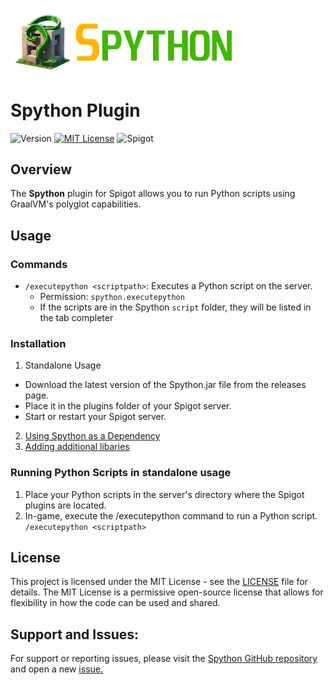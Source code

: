![Logo](https://github.com/CptGummiball/Spython/blob/main/logo.png?raw=true)


# Spython Plugin
![Version](https://img.shields.io/badge/v-0.5-blue.svg) [![MIT License](https://img.shields.io/badge/License-MIT-green.svg)](LICENSE) ![Spigot](https://img.shields.io/badge/Spigot-1.20-orange.svg)

## Overview
The **Spython** plugin for Spigot allows you to run Python scripts using GraalVM's polyglot capabilities.
## Usage
### Commands
- `/executepython <scriptpath>`: Executes a Python script on the server.
  - Permission: `spython.executepython`
  - If the scripts are in the Spython `script` folder, they will be listed in the tab completer
### Installation
1. Standalone Usage
- Download the latest version of the Spython.jar file from the releases page.
- Place it in the plugins folder of your Spigot server.
- Start or restart your Spigot server.
2. [Using Spython as a Dependency](https://github.com/CptGummiball/Spython/wiki/Using-Spython-as-a-Dependency)
3. [Adding additional libaries](https://github.com/CptGummiball/Spython/wiki/Integrated-Libaries)

### Running Python Scripts in standalone usage
1. Place your Python scripts in the server's directory where the Spigot plugins are located.
2. In-game, execute the /executepython command to run a Python script.
`/executepython <scriptpath>`


## License

This project is licensed under the MIT License - see the [LICENSE](LICENSE) file for details. The MIT License is a permissive open-source license that allows for flexibility in how the code can be used and shared.

## Support and Issues:

For support or reporting issues, please visit the [Spython GitHub repository](https://github.com/CptGummiball/Spython/) and open a new [issue.](https://github.com/CptGummiball/Spython/issues)
